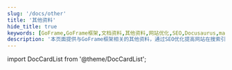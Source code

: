 ```yaml
---
slug: '/docs/other'
title: '其他资料'
hide_title: true
keywords: [GoFrame,GoFrame框架,文档资料,其他资料,网站优化,SEO,Docusaurus,markdown,前端开发,技术文档]
description: '本页面提供与GoFrame框架相关的其他资料，通过SEO优化提高网站在搜索引擎中的排名。使用Docusaurus构建，专注于技术文档的高效呈现，便于开发者轻松获取所需信息。'
---
```


import DocCardList from '@theme/DocCardList';

<DocCardList />